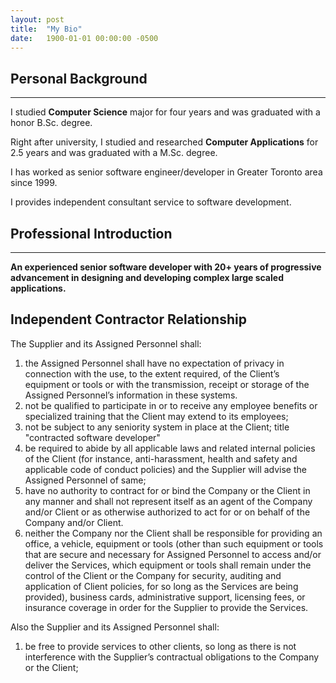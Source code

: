 ```yaml
---
layout: post
title:  "My Bio"
date:   1900-01-01 00:00:00 -0500
---
```


## Personal Background
----------
I studied **Computer Science** major for four years and was graduated with a honor B.Sc. degree.

Right after university, I studied and researched **Computer Applications** for 2.5 years and was graduated with a M.Sc. degree. 

I has worked as senior software engineer/developer in Greater Toronto area since 1999. 

I provides independent consultant service to software development.  


## Professional Introduction
----------

**An experienced senior software developer with 20+ years of progressive advancement in designing and developing complex large scaled applications.**


## Independent Contractor Relationship 

The Supplier and its Assigned Personnel shall: 
1. the Assigned Personnel shall have no expectation of privacy in connection with the use, to the
extent required, of the Client’s equipment or tools or with the transmission, receipt or storage of the Assigned
Personnel’s information in these systems.
2. not be qualified to participate in or to receive any employee benefits or specialized training that the Client may extend to its employees; 
3. not be subject to any seniority system in place at the Client; title "contracted software developer"
4. be required to abide by all applicable laws and related internal policies of the Client (for instance, anti-harassment, health and safety and applicable code of conduct policies) and the Supplier will advise the Assigned Personnel of same; 
5. have no authority to contract for or bind the Company or the Client in any manner and shall not represent itself as an
agent of the Company and/or Client or as otherwise authorized to act for or on behalf of the Company and/or
Client. 
6. neither the Company nor the Client shall be responsible for providing an office, a vehicle, equipment or tools (other than such equipment or tools that are secure and necessary for Assigned Personnel to access and/or deliver the Services, which equipment or tools shall remain under the control of the Client or the Company for security, auditing and application of Client policies, for so long as the Services are being provided), business cards, administrative support, licensing fees, or insurance coverage in
order for the Supplier to provide the Services. 

Also the Supplier and its Assigned Personnel shall: 
1. be free to provide services to other clients, so long as there is not interference with the Supplier’s contractual obligations to the Company or the Client; 

